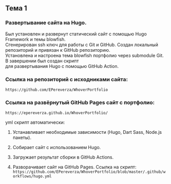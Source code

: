 ## Тема 1
### Развертывание сайта на Hugo.

Был установлен и развернут статический сайт с помощью Hugo Framework и темы blowfish. </br>
Сгенерирован ssh ключ для работы с Git и GitHub. Создан локальный репозиторий и привязан к GitHub репозиторию. </br>
Установлена и настроена тема blowfish портфолио через submodule Git. В завершении был создан скрипт </br>
для развертывания Hugo с помощью GitHub Action.

### Ссылка на репозиторий с исходниками сайта: 

`https://github.com/EPereverza/WhoverPortfolio`

### Ссылка на развёрнутый GitHub Pages сайт с портфолио:

`https://epereverza.github.io/WhoverPortfolio/`

yml скрипт автоматически:

1. Устанавливает необходимые зависимости (Hugo, Dart Sass, Node.js пакеты).

2. Собирает сайт с использованием Hugo.

3. Загружает результат сборки в GitHub Actions.

4. Разворачивает сайт на GitHub Pages.
Ссылка на скрипт:</br>
`https://github.com/EPereverza/WhoverPortfolio/blob/master/.github/workflows/hugo.yml`